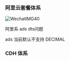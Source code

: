 ### 阿里云套餐体系

![WechatIMG40](https://ws2.sinaimg.cn/large/006tNc79ly1g202gfhliuj31l10u0qgx.jpg)


阿里系  ads dts问题

ads 当前默认不支持 DECIMAL


### CDH 体系


